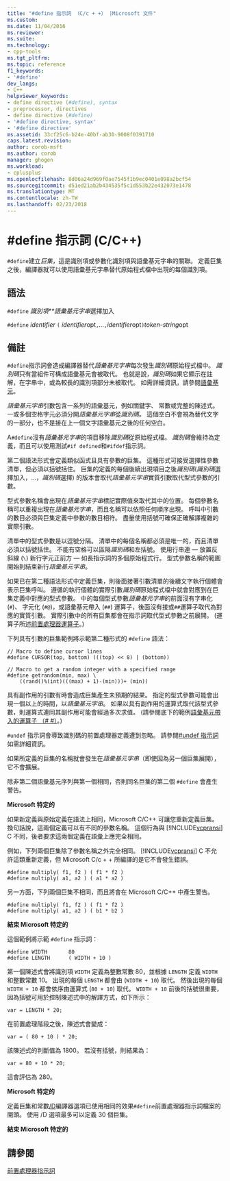 ```yaml
---
title: "#define 指示詞 （C/c + +） |Microsoft 文件"
ms.custom: 
ms.date: 11/04/2016
ms.reviewer: 
ms.suite: 
ms.technology:
- cpp-tools
ms.tgt_pltfrm: 
ms.topic: reference
f1_keywords:
- '#define'
dev_langs:
- C++
helpviewer_keywords:
- define directive (#define), syntax
- preprocessor, directives
- define directive (#define)
- '#define directive, syntax'
- '#define directive'
ms.assetid: 33cf25c6-b24e-40bf-ab30-9008f0391710
caps.latest.revision: 
author: corob-msft
ms.author: corob
manager: ghogen
ms.workload:
- cplusplus
ms.openlocfilehash: 8d06a24d969f0ae7545f1b9ec0401e098a2bcf54
ms.sourcegitcommit: d51ed21ab2b434535f5c1d553b22e432073e1478
ms.translationtype: MT
ms.contentlocale: zh-TW
ms.lasthandoff: 02/23/2018
---
```

# <a name="define-directive-cc"></a>#define 指示詞 (C/C++)
`#define`建立*巨集*，這是識別項或參數化識別項與語彙基元字串的關聯。 定義巨集之後，編譯器就可以使用語彙基元字串替代原始程式檔中出現的每個識別項。  
  
## <a name="syntax"></a>語法  
 `#define` *識別項**語彙基元字串*選擇加入  
  
 `#define` *identifier* `(` *identifier*opt`,`*...*`,`*identifier*opt`)`*token-string*opt  
  
## <a name="remarks"></a>備註  
 `#define`指示詞會造成編譯器替代*語彙基元字串*每次發生*識別碼*原始程式檔中。 *識別碼*只有當組件可構成語彙基元會被取代。 也就是說，*識別碼*如果它顯示在註解，在字串中，或為較長的識別項部分未被取代。 如需詳細資訊，請參閱[語彙基元](../cpp/tokens-cpp.md)。  
  
 *語彙基元字串*引數包含一系列的語彙基元，例如關鍵字、 常數或完整的陳述式。 一或多個空格字元必須分開*語彙基元字串*從*識別碼*。 這個空白不會視為替代文字的一部分，也不是接在上一個文字語彙基元之後的任何空白。  
  
 A`#define`沒有*語彙基元字串*的項目移除*識別碼*從原始程式檔。 *識別碼*會維持為定義，而且可以使用測試`#if defined`和`#ifdef`指示詞。  
  
 第二個語法形式會定義類似函式且具有參數的巨集。 這種形式可接受選擇性參數清單，但必須以括號括住。 巨集的定義的每個後續出現項目之後*識別碼*(*識別碼*選擇加入，...，*識別碼*選擇) 的版本會取代*語彙基元字串*實質引數取代型式參數的引數。  
  
 型式參數名稱會出現在*語彙基元字串*標記實際值來取代其中的位置。 每個參數名稱可以重複出現在*語彙基元字串*，而且名稱可以依照任何順序出現。 呼叫中引數的數目必須與巨集定義中參數的數目相符。 盡量使用括號可確保正確解譯複雜的實際引數。  
  
 清單中的型式參數是以逗號分隔。 清單中的每個名稱都必須是唯一的，而且清單必須以括號括住。 不能有空格可以區隔*識別碼*和左括號。 使用行串連 — 放置反斜線 (`\`) 新行字元正前方 — 如長指示詞的多個原始程式行。 型式參數名稱的範圍開始到結束新行*語彙基元字串*。  
  
 如果已在第二種語法形式中定義巨集，則後面接著引數清單的後續文字執行個體會表示巨集呼叫。 遵循的執行個體的實際引數*識別碼*原始程式檔中就會對應到在巨集定義中對應的型式參數。 中的每個型式參數*語彙基元字串*的前面沒有字串化 (`#`)、 字元化 (`#@`)，或語彙基元帶入 (`##`) 運算子，後面沒有接或`##`運算子取代為對應的實質引數。 實際引數中的所有巨集都會在指示詞取代型式參數之前展開。 (運算子所述[前置處理器運算子](../preprocessor/preprocessor-operators.md)。)  
  
 下列具有引數的巨集範例將示範第二種形式的 `#define` 語法：  
  
```  
// Macro to define cursor lines   
#define CURSOR(top, bottom) (((top) << 8) | (bottom))  
  
// Macro to get a random integer with a specified range   
#define getrandom(min, max) \  
    ((rand()%(int)(((max) + 1)-(min)))+ (min))  
```  
  
 具有副作用的引數有時會造成巨集產生未預期的結果。 指定的型式參數可能會出現一個以上的時間，以*語彙基元字串*。 如果以具有副作用的運算式取代該型式參數，則運算式連同其副作用可能會經過多次求值。 (請參閱底下的範例[語彙基元帶入的運算子 （# #）](../preprocessor/token-pasting-operator-hash-hash.md)。)  
  
 `#undef` 指示詞會導致識別碼的前置處理器定義遭到忽略。 請參閱[#undef 指示詞](../preprocessor/hash-undef-directive-c-cpp.md)如需詳細資訊。  
  
 如果所定義的巨集的名稱就會發生在*語彙基元字串*（即使因為另一個巨集展開），它不會擴展。  
  
 除非第二個語彙基元序列與第一個相同，否則同名巨集的第二個 `#define` 會產生警告。  
  
 **Microsoft 特定的**  
  
 如果新定義與原始定義在語法上相同，Microsoft C/C++ 可讓您重新定義巨集。 換句話說，這兩個定義可以有不同的參數名稱。 這個行為與 [!INCLUDE[vcpransi](../atl-mfc-shared/reference/includes/vcpransi_md.md)] C 不同，後者要求這兩個定義在語彙上應完全相同。  
  
 例如，下列兩個巨集除了參數名稱之外完全相同。 [!INCLUDE[vcpransi](../atl-mfc-shared/reference/includes/vcpransi_md.md)] C 不允許這類重新定義，但 Microsoft C/c + + 所編譯的是它不會發生錯誤。  
  
```  
#define multiply( f1, f2 ) ( f1 * f2 )  
#define multiply( a1, a2 ) ( a1 * a2 )  
```  
  
 另一方面，下列兩個巨集不相同，而且將會在 Microsoft C/C++ 中產生警告。  
  
```  
#define multiply( f1, f2 ) ( f1 * f2 )  
#define multiply( a1, a2 ) ( b1 * b2 )  
```  
  
 **結束 Microsoft 特定的**  
  
 這個範例將示範 `#define` 指示詞：  
  
```  
#define WIDTH       80  
#define LENGTH      ( WIDTH + 10 )  
```  
  
 第一個陳述式會將識別項 `WIDTH` 定義為整數常數 80，並根據 `LENGTH` 定義 `WIDTH` 和整數常數 10。 出現的每個 `LENGTH` 都會由 (`WIDTH + 10`) 取代。 然後出現的每個 `WIDTH + 10` 都會依序由運算式 (`80 + 10`) 取代。 `WIDTH + 10` 前後的括號很重要，因為括號可用於控制陳述式中的解譯方式，如下所示：  
  
```  
var = LENGTH * 20;  
```  
  
 在前置處理階段之後，陳述式會變成：  
  
```  
var = ( 80 + 10 ) * 20;  
```  
  
 該陳述式的判斷值為 1800。 若沒有括號，則結果為：  
  
```  
var = 80 + 10 * 20;  
```  
  
 這會評估為 280。  
  
 **Microsoft 特定的**  
  
 定義巨集和常數[/D](../build/reference/d-preprocessor-definitions.md)編譯器選項已使用相同的效果`#define`前置處理器指示詞檔案的開頭。 使用 /D 選項最多可以定義 30 個巨集。  
  
 **結束 Microsoft 特定的**  
  
## <a name="see-also"></a>請參閱  
 [前置處理器指示詞](../preprocessor/preprocessor-directives.md)